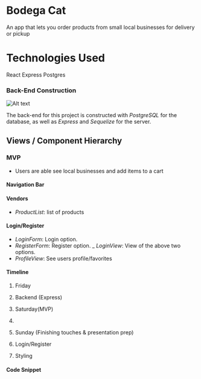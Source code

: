 # Bodega Cat
An app that lets you order products from small local businesses for delivery or pickup

# Technologies Used 
React
Express
Postgres

### Back-End Construction
![Alt text](.png)


The back-end for this project is constructed with _PostgreSQL_ for the database, as well as _Express_ and _Sequelize_ for the server.


## Views / Component Hierarchy

### MVP
- Users are able see local businesses and add items to a cart 

#### Navigation Bar


#### Vendors
- _ProductList_: list of products



#### Login/Register
- _LoginForm_: Login option.
- _RegisterForm_: Register option.
_ _LoginView_: View of the above two options.
- _ProfileView_: See users profile/favorites

#### Timeline
1. Friday
  1. Backend (Express)
    
2. Saturday(MVP)
  1. 
3. Sunday (Finishing touches & presentation prep)
  1. Login/Register
  2. Styling


#### Code Snippet

   
